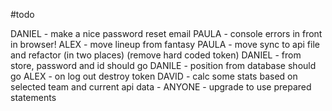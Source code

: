 #todo

DANIEL - make a nice password reset email
PAULA - console errors in front in browser!
ALEX - move lineup from fantasy
PAULA - move sync to api file and refactor (in two places) (remove hard coded token)
DANIEL - from store, password and id should go
DANILE - position from database should go
ALEX - on log out destroy token
DAVID - calc some stats based on selected team and current api data -
ANYONE - upgrade to use prepared statements
